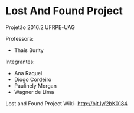 # Lost And Found Project
Projetão 2016.2  UFRPE-UAG

Professora: 
  - Thaís Burity

Integrantes:
  - Ana Raquel
  - Diogo Cordeiro
  - Paulinely Morgan
  - Wagner de Lima
  
Lost and Found Project Wiki- http://bit.ly/2bK0184
